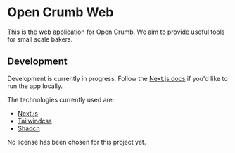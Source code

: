# Open Crumb Web

This is the web application for Open Crumb. We aim to provide useful tools for small scale bakers.

## Development

Development is currently in progress. Follow the [Next.js docs](https://nextjs.org/docs) if you'd like to run the app locally.

The technologies currently used are:

- [Next.js](https://nextjs.org/docs)
- [Tailwindcss](https://tailwindcss.com/docs)
- [Shadcn](https://ui.shadcn.com/docs)

No license has been chosen for this project yet.
